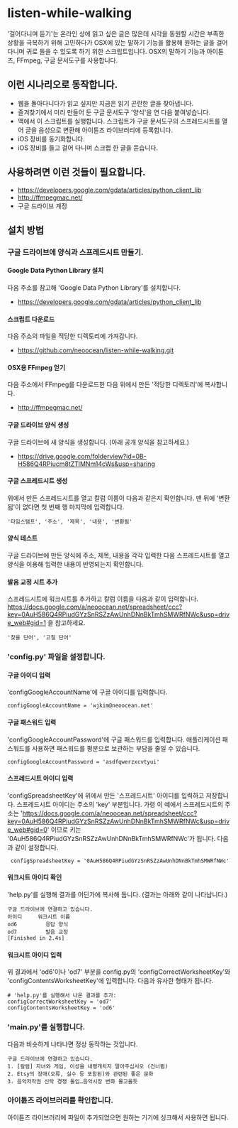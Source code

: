 listen-while-walking
====================
'걸어다니며 듣기'는 온라인 상에 읽고 싶은 글은 많은데 시각을 동원할 시간은 부족한 상황을 극복하기 위해 고민하다가 OSX에 있는 말하기 기능을 활용해 원하는 글을 걸어다니며 귀로 들을 수 있도록 하기 위한 스크립트입니다. OSX의 말하기 기능과 아이튠즈, FFmpeg, 구글 문서도구를 사용합니다.

## 이런 시나리오로 동작합니다.
 * 웹을 돌아다니다가 읽고 싶지만 지금은 읽기 곤란한 글을 찾아냅니다.
 * 즐겨찾기에서 미리 만들어 둔 구글 문서도구 '양식'을 연 다음 붙여넣습니다.
 * 맥에서 이 스크립트를 실행합니다. 스크립트가 구글 문서도구의 스프레드시트를 열어 글을 음성으로 변환해 아이튠즈 라이브러리에 등록합니다.
 * iOS 장비를 동기화합니다.
 * iOS 장비를 들고 걸어 다니며 스크랩 한 글을 듣습니다.

## 사용하려면 이런 것들이 필요합니다.
 * https://developers.google.com/gdata/articles/python_client_lib
 * http://ffmpegmac.net/
 * 구글 드라이브 계정

## 설치 방법

### 구글 드라이브에 양식과 스프레드시트 만들기.

#### Google Data Python Library 설치
다음 주소를 참고해 'Google Data Python Library'를 설치합니다.
 * https://developers.google.com/gdata/articles/python_client_lib

#### 스크립트 다운로드
다음 주소의 파일을 적당한 디렉토리에 가져갑니다.
 * https://github.com/neoocean/listen-while-walking.git

#### OSX용 FFmpeg 얻기
다음 주소에서 FFmpeg를 다운로드한 다음 위에서 만든 '적당한 디렉토리'에 복사합니다.
 * http://ffmpegmac.net/

#### 구글 드라이브 양식 생성
구글 드라이브에 새 양식을 생성합니다. (아래 공개 양식을 참고하세요.)
 * https://drive.google.com/folderview?id=0B-H586Q4RPiucm8tZTlMNm14cWs&usp=sharing

#### 구글 스프레드시트 생성
위에서 만든 스프레드시트를 열고 칼럼 이름이 다음과 같은지 확인합니다. 맨 뒤에 '변환됨'이 없다면 첫 번째 행 마지막에 입력합니다.

    '타임스탬프', '주소', '제목', '내용', '변환됨'

#### 양식 테스트
구글 드라이브에 만든 양식에 주소, 제목, 내용을 각각 입력한 다음 스프레드시트를 열고 양식을 이용해 입력한 내용이 반영되는지 확인합니다.

#### 발음 교정 시트 추가
스프레드시트에 워크시트를 추가하고 칼럼 이름을 다음과 같이 입력합니다. https://docs.google.com/a/neoocean.net/spreadsheet/ccc?key=0AuH586Q4RPiudGYzSnRSZzAwUnhDNnBkTmhSMWRfNWc&usp=drive_web#gid=1 을 참고하세요.

    '찾을 단어', '고칠 단어'

### 'config.py' 파일을 설정합니다.

#### 구글 아이디 입력
'configGoogleAccountName'에 구글 아이디를 입력합니다.

    configGoogleAccountName = 'wjkim@neoocean.net'

#### 구글 패스워드 입력
'configGoogleAccountPassword'에 구글 패스워드를 입력합니다. 애플리케이션 패스워드를 사용하면 패스워드를 평문으로 보관하는 부담을 줄일 수 있습니다.

    configGoogleAccountPassword = 'asdfqwerzxcvtyui'

#### 스프레드시트 아이디 입력
'configSpreadsheetKey'에 위에서 만든 '스프레드시트' 아이디를 입력하고 저장합니다.
스프레드시트 아이디는 주소의 'key' 부분입니다. 가령 이 예에서 스프레드시트의 주소는 'https://docs.google.com/a/neoocean.net/spreadsheet/ccc?key=0AuH586Q4RPiudGYzSnRSZzAwUnhDNnBkTmhSMWRfNWc&usp=drive_web#gid=0' 이므로 키는 '0AuH586Q4RPiudGYzSnRSZzAwUnhDNnBkTmhSMWRfNWc'가 됩니다. 다음과 같이 설정합니다.

     configSpreadsheetKey = '0AuH586Q4RPiudGYzSnRSZzAwUnhDNnBkTmhSMWRfNWc'

#### 워크시트 아이디 확인
'help.py'를 실행해 결과를 어딘가에 복사해 둡니다. (결과는 아래와 같이 나타납니다.)

    구글 드라이브에 연결하고 있습니다.
    아이디     워크시트 이름
    od6         응답 양식
    od7         발음 교정
    [Finished in 2.4s]

#### 워크시트 아이디 입력
위 결과에서 'od6'이나 'od7' 부분을 config.py의 'configCorrectWorksheetKey'와 'configContentsWorksheetKey'에 입력합니다. 다음과 유사한 형태가 됩니다.

    # 'help.py'를 실행해서 나온 결과를 추가: 
    configCorrectWorksheetKey = 'od7'
    configContentsWorksheetKey = 'od6'

### 'main.py'를 실행합니다.
다음과 비슷하게 나타나면 정상 동작하는 것입니다.

    구글 드라이브에 연결하고 있습니다.
    1. [칼럼] 자녀와 게임, 이성을 내팽개치지 말아주십시오 (건너뜀)
    2. Etsy의 장애(오류, 실수 등 포함된)와 관련된 좋은 문화
    3. 음악저작권 신탁 경쟁 돌입…음악시장 변화 몰고올듯

### 아이튠즈 라이브러리를 확인합니다.
아이튠즈 라이브러리에 파일이 추가되었으면 원하는 기기에 싱크해서 사용하면 됩니다.
